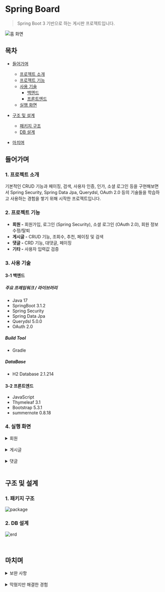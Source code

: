 # Spring Board
> Spring Boot 3 기반으로 하는 게시판 프로젝트입니다.

![홈 화면](https://github.com/ohoon/spring-board-v2/assets/46547443/bc668bcd-5268-439a-b3c8-87a4bbb9c2eb)

## 목차
- [들어가며](#들어가며)
  - [프로젝트 소개](#1-프로젝트-소개)    
  - [프로젝트 기능](#2-프로젝트-기능)    
  - [사용 기술](#3-사용-기술)   
     - [백엔드](#3-1-백엔드)
     - [프론트엔드](#3-2-프론트엔드)
  - [실행 화면](#4-실행-화면)   

- [구조 및 설계](#구조-및-설계)
  - [패키지 구조](#1-패키지-구조)
  - [DB 설계](#2-db-설계)

- [마치며](#마치며)

## 들어가며
### 1. 프로젝트 소개

기본적인 CRUD 기능과 페이징, 검색, 사용자 인증, 인가, 소셜 로그인 등을 구현해보면서
Spring Security, Spring Data Jpa, Querydsl, OAuth 2.0 등의 기술들을 학습하고 사용하는 경험을 쌓기 위해 시작한 프로젝트입니다.

### 2. 프로젝트 기능

- **회원 -** 회원가입, 로그인 (Spring Security), 소셜 로그인 (OAuth 2.0), 회원 정보 수정/탈퇴
- **게시글 -** CRUD 기능, 조회수, 추천, 페이징 및 검색
- **댓글 -** CRD 기능, 대댓글, 페이징
- **기타 -** 사용자 입력값 검증

### 3. 사용 기술

#### 3-1 백엔드

##### 주요 프레임워크 / 라이브러리
- Java 17
- SpringBoot 3.1.2
- Spring Security
- Spring Data Jpa
- Querydsl 5.0.0
- OAuth 2.0

##### Build Tool
- Gradle

##### DataBase
- H2 Database 2.1.214

#### 3-2 프론트엔드
- JavaScript
- Thymeleaf 3.1
- Bootstrap 5.3.1
- summernote 0.8.18


### 4. 실행 화면

  <details>
    <summary>회원</summary>   
     
  **1. 회원가입 화면**   
  ![image](https://github.com/ohoon/spring-board-v2/assets/46547443/a64f37f9-e50c-4403-b639-de3446dbd376)   
  회원가입 시 사용자 입력값을 검증하고 아이디가 중복되지 않은지 확인한다. <br/>
  회원가입 완료 시 회원 정보를 저장하고 로그인 화면으로 이동한다.   
     
  **2. 로그인 화면**   
  ![image](https://github.com/ohoon/spring-board-v2/assets/46547443/d5db1981-f4de-4f85-85e1-b6f963350e49)   
  일치하는 아이디, 비밀번호가 아닐 시 로그인 실패 메시지가 나온다. <br/>
  OAuth 2.0 기반의 구글과 네이버 소셜 로그인을 지원한다. <br/>
  로그인에 성공하면 전체 게시글 목록 화면으로 이동한다.   
     
  **3. 회원정보 화면**   
  ![image](https://github.com/ohoon/spring-board-v2/assets/46547443/1d44aa16-b857-414e-ac21-7ef65ae7284e)   
  아이디, 닉네임, 이메일, 등록일, 최종 변경일을 보여주며 비밀번호 변경이나 회원정보 수정/탈퇴가 가능하다. <br/>
  소셜 로그인의 경우에는 비밀번호 변경과 회원 탈퇴 버튼이 보이지 않고 닉네임, 이메일만 변경할 수 있다.
           
  </details>
  
  <br/>   
  
  <details>
    <summary>게시글</summary>   
       
    
  **1. 전체 게시글 목록 화면**   
  ![image](https://github.com/ohoon/spring-board-v2/assets/46547443/ff2a6861-b541-4ad7-8da4-55edd5bb32f3)   
  전체 게시글 목록을 페이징 처리하여 한 페이지당 일정 개수의 게시글만 조회할 수 있다.   
     
  **2. 게시글 작성/수정 화면**   
  ![image](https://github.com/ohoon/spring-board-v2/assets/46547443/3680be7b-2f47-4969-9f43-d517c446f35d)   
  로그인 한 사용자만 새로운 글을 작성할 수 있고, 작성이 끝나면 전체 게시글 목록 화면으로 이동한다.   <br/> 
  수정 화면은 작성자 본인이 아니면 Forbidden 에러와 함께 홈 화면으로 돌아간다.
     
  **3. 게시글 보기 화면**   
  ![image](https://github.com/ohoon/spring-board-v2/assets/46547443/f1e97008-5639-4a53-93d2-df014da1f496)   
  사용자가 보기 화면에 들어올 때마다 조회수가 카운팅된다. <br/>
  한 사용자 ID당 각각의 게시글에 1회씩 추천 가능하다. <br/>
  작성자 본인이 아니면 게시글 수정/삭제 버튼이 보이지 않는다. <br/>
  게시글 삭제는 실제로 데이터를 지우는 것이 아닌 목록에서 보이지 않도록 하는 방식을 사용한다.
  
  **4. 게시글 검색 화면**   
  ![image](https://github.com/ohoon/spring-board-v2/assets/46547443/e33e56c7-50b0-48f7-9754-b256f1ee7f49)   
  검색 조건에는 제목/내용, 제목, 내용, 작성자, 댓글이 있으며, 키워드와 조합되어 조건에 맞는 게시글만 보여준다. <br/>
  검색된 결과도 페이징 처리되어 보여진다. <br/>
  상단 네비게이션에서 통합 검색을 지원한다.
     
  </details>

  <br/>   
  
  <details>
    <summary>댓글</summary>   
       
  **1. 댓글 화면**   
  ![image](https://github.com/ohoon/spring-board-v2/assets/46547443/dc146438-2cd8-42b5-90a0-4a7f1fd962fd)   
  로그인 한 사용자만 댓글을 달 수 있으며, 댓글 내용을 클릭하면 대댓글을 작성하는 입력칸이 나온다. <br/>
  댓글 삭제는 게시글과 동일하게 댓글 목록에서만 보이지 않는다. <br/>
  대댓글이 있는 부모 댓글을 삭제한 경우에는 (작성자가 삭제한 댓글입니다.) 라고 표시된다.
           
  </details>
  <br/>   
 
   
## 구조 및 설계   
   
### 1. 패키지 구조
   
![package](https://github.com/ohoon/spring-board-v2/assets/46547443/2d73c742-27e6-4a26-8daf-ade6f4b8d9d5)

     
 ### 2. DB 설계

![erd](https://github.com/ohoon/spring-board-v2/assets/46547443/e16fe226-f80c-4cb6-99d2-3e2d0c2ed7cd)   
   
<br/>

## 마치며   

<details>
  <summary>보완 사항</summary>
     
- 게시글 보기 화면 밑에도 전체 게시글 목록 넣기
- 말머리 기능 (공지글) 추가하기
- 추천 n개 이상의 게시글 또는 추천 기준 게시글 정렬하기
- 어드민 페이지 추가하기
- Docker로 가상화하기
- CI/CD 구축하기
- aws 서버로 호스팅하기
  
</details>   

<br/>

<details>
  <summary>막혔지만 해결한 경험</summary>
  
- 작성자 컬럼을 따로 STRING으로 둘지, 매번 member와 join해서 가져올지 고민 <br/>
  -> 작성자를 따로 저장해서 글 목록을 불러오는 것과 같은 상황에서 join 과정을 생략할 수 있기 때문에 컬럼을 따로 추가하기로 결정함
  
- dto와 entity 변환은 서비스, 컨트롤러 어느 레이어에서 해야할까 고민 <br/>
  -> 컨트롤러에 entity가 넘어가면 프레젠테이션 계층에 중요한 정보인 entity가 노출되어서 보안 상 위험 <br/>
  -> 그러나 서비스에서 dto로 변환해서 넘겨주면 웹용 컨트롤러, api 컨트롤러에게 각각 명세에 맞는 dto를 만들어서 줘야함 (중복 코드 발생) <br/>
  -> 웹 컨트롤러만 있는 프로젝트라서 서비스 레이어에서 dto로 변환하기로 결정함
  
- 소셜 로그인때는 비밀번호가 필요없는데 비밀번호 컬럼을 어떻게 처리해야할까 고민 <br/>
  -> 비밀번호 인증용 테이블과 소셜로그인용 테이블을 따로 만들어놓고 덜 민감한 정보가 있는 member 테이블과 join해서 인증하도록 설계함

- 조회수 증가 로직에서 동시성 이슈가 발생할 가능성이 보임 <br/>
  -> 1씩 증가하는 로직에는 낙관적 락을 걸어서 동시성 문제가 발생하지 않도록 했음 <br/>
  -> 컬럼을 통째로 덮어씌우는 로직은 동시성 이슈가 발생하지 않는다고 보고 락을 걸지않고 그대로 구현

- 소셜로그인 provider마다 api 명세가 달라서 스프링에서 기본으로 지원하는 oauth2 userinfo 서비스에서 정보를 읽어오지 못하고 에러를 뿜음 <br/>
  -> defaultOAuth2UserService를 참고해서 회원 속성을 가져오는 부분만 provider에 맞게 가져오도록 구현해서 사용함
  
</details>  

